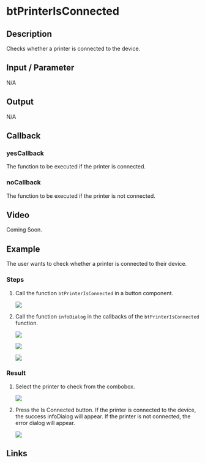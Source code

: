 # btPrinterIsConnected

## Description

Checks whether a printer is connected to the device.

## Input / Parameter

N/A

## Output

N/A

## Callback

### yesCallback

The function to be executed if the printer is connected.

### noCallback

The function to be executed if the printer is not connected.

## Video

Coming Soon.

<!-- Format: [![Video]({image-path})]({url-link}) -->

## Example

The user wants to check whether a printer is connected to their device.

<!-- Share a scenario, like a user requirements. -->

### Steps

1. Call the function `btPrinterIsConnected` in a button component. 

    ![](./btPrinterIsConnected-step-1.png)

2. Call the function `infoDialog` in the callbacks of the `btPrinterIsConnected` function.

    ![](./btPrinterIsConnected-step-2.png)

    ![](./btPrinterIsConnected-step-3.png)

    ![](./btPrinterIsConnected-step-4.png)

<!-- Show the steps and share some screenshots.

1. .....

Format: ![]({image-path}) -->

### Result

1. Select the printer to check from the combobox. 
    
    ![](../btPrinterIsConnected/btPrinterIsConnected-result-1.jpg)

2. Press the Is Connected button. If the printer is connected to the device, the success infoDialog will appear. If the printer is not connected, the error dialog will appear.

    ![](../btPrinterIsConnected/btPrinterIsConnected-result-2.jpg)

<!-- Explain the output.

Format: ![]({image-path}) -->

## Links